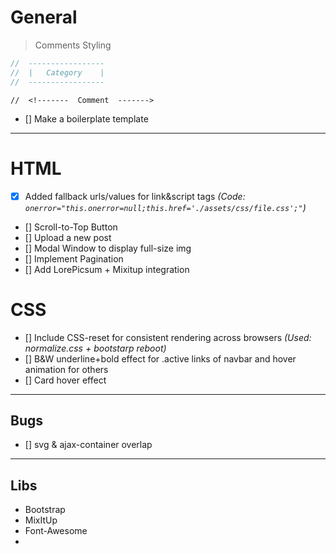 # General

> Comments Styling

```js
//  -----------------
//  |   Category    |
//  -----------------
```
`//  <!-------  Comment  ------->`

- [] Make a boilerplate template

<hr>

# HTML

- [x] Added fallback urls/values for link&script tags _(Code: `onerror="this.onerror=null;this.href='./assets/css/file.css';"`)_
- [] Scroll-to-Top Button
- [] Upload a new post
- [] Modal Window to display full-size img
- [] Implement Pagination
- [] Add LorePicsum + Mixitup integration

# CSS

- [] Include CSS-reset for consistent rendering across browsers _(Used: normalize.css + bootstarp reboot)_
- [] B&W underline+bold effect for .active links of navbar and hover animation for others 
- [] Card hover effect

<hr>

## Bugs

- [] svg & ajax-container overlap

<hr>

## Libs

- Bootstrap
- MixItUp
- Font-Awesome
- 